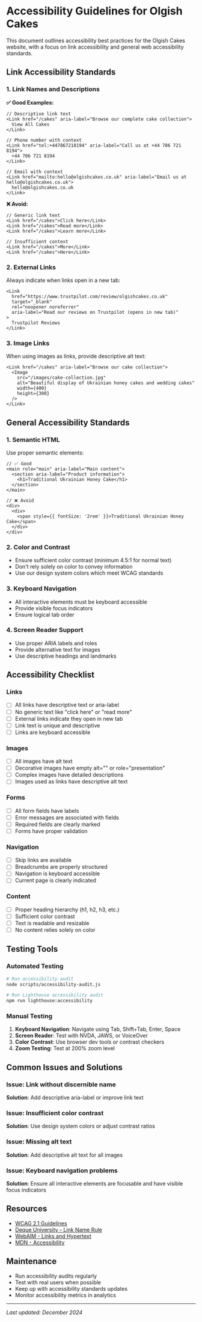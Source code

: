 # Accessibility Guidelines for Olgish Cakes

This document outlines accessibility best practices for the Olgish Cakes website, with a focus on link accessibility and general web accessibility standards.

## Link Accessibility Standards

### 1. Link Names and Descriptions

**✅ Good Examples:**

```tsx
// Descriptive link text
<Link href="/cakes" aria-label="Browse our complete cake collection">
  View All Cakes
</Link>

// Phone number with context
<Link href="tel:+447867218194" aria-label="Call us at +44 786 721 8194">
  +44 786 721 8194
</Link>

// Email with context
<Link href="mailto:hello@olgishcakes.co.uk" aria-label="Email us at hello@olgishcakes.co.uk">
  hello@olgishcakes.co.uk
</Link>
```

**❌ Avoid:**

```tsx
// Generic link text
<Link href="/cakes">Click here</Link>
<Link href="/cakes">Read more</Link>
<Link href="/cakes">Learn more</Link>

// Insufficient context
<Link href="/cakes">More</Link>
<Link href="/cakes">Here</Link>
```

### 2. External Links

Always indicate when links open in a new tab:

```tsx
<Link
  href="https://www.trustpilot.com/review/olgishcakes.co.uk"
  target="_blank"
  rel="noopener noreferrer"
  aria-label="Read our reviews on Trustpilot (opens in new tab)"
>
  Trustpilot Reviews
</Link>
```

### 3. Image Links

When using images as links, provide descriptive alt text:

```tsx
<Link href="/cakes" aria-label="Browse our cake collection">
  <Image
    src="/images/cake-collection.jpg"
    alt="Beautiful display of Ukrainian honey cakes and wedding cakes"
    width={400}
    height={300}
  />
</Link>
```

## General Accessibility Standards

### 1. Semantic HTML

Use proper semantic elements:

```tsx
// ✅ Good
<main role="main" aria-label="Main content">
  <section aria-label="Product information">
    <h1>Traditional Ukrainian Honey Cake</h1>
  </section>
</main>

// ❌ Avoid
<div>
  <div>
    <span style={{ fontSize: '2rem' }}>Traditional Ukrainian Honey Cake</span>
  </div>
</div>
```

### 2. Color and Contrast

- Ensure sufficient color contrast (minimum 4.5:1 for normal text)
- Don't rely solely on color to convey information
- Use our design system colors which meet WCAG standards

### 3. Keyboard Navigation

- All interactive elements must be keyboard accessible
- Provide visible focus indicators
- Ensure logical tab order

### 4. Screen Reader Support

- Use proper ARIA labels and roles
- Provide alternative text for images
- Use descriptive headings and landmarks

## Accessibility Checklist

### Links

- [ ] All links have descriptive text or aria-label
- [ ] No generic text like "click here" or "read more"
- [ ] External links indicate they open in new tab
- [ ] Link text is unique and descriptive
- [ ] Links are keyboard accessible

### Images

- [ ] All images have alt text
- [ ] Decorative images have empty alt="" or role="presentation"
- [ ] Complex images have detailed descriptions
- [ ] Images used as links have descriptive alt text

### Forms

- [ ] All form fields have labels
- [ ] Error messages are associated with fields
- [ ] Required fields are clearly marked
- [ ] Forms have proper validation

### Navigation

- [ ] Skip links are available
- [ ] Breadcrumbs are properly structured
- [ ] Navigation is keyboard accessible
- [ ] Current page is clearly indicated

### Content

- [ ] Proper heading hierarchy (h1, h2, h3, etc.)
- [ ] Sufficient color contrast
- [ ] Text is readable and resizable
- [ ] No content relies solely on color

## Testing Tools

### Automated Testing

```bash
# Run accessibility audit
node scripts/accessibility-audit.js

# Run Lighthouse accessibility audit
npm run lighthouse:accessibility
```

### Manual Testing

1. **Keyboard Navigation**: Navigate using Tab, Shift+Tab, Enter, Space
2. **Screen Reader**: Test with NVDA, JAWS, or VoiceOver
3. **Color Contrast**: Use browser dev tools or contrast checkers
4. **Zoom Testing**: Test at 200% zoom level

## Common Issues and Solutions

### Issue: Link without discernible name

**Solution**: Add descriptive aria-label or improve link text

### Issue: Insufficient color contrast

**Solution**: Use design system colors or adjust contrast ratios

### Issue: Missing alt text

**Solution**: Add descriptive alt text for all images

### Issue: Keyboard navigation problems

**Solution**: Ensure all interactive elements are focusable and have visible focus indicators

## Resources

- [WCAG 2.1 Guidelines](https://www.w3.org/WAI/WCAG21/quickref/)
- [Deque University - Link Name Rule](https://dequeuniversity.com/rules/axe/4.10/link-name)
- [WebAIM - Links and Hypertext](https://webaim.org/techniques/hypertext/)
- [MDN - Accessibility](https://developer.mozilla.org/en-US/docs/Web/Accessibility)

## Maintenance

- Run accessibility audits regularly
- Test with real users when possible
- Keep up with accessibility standards updates
- Monitor accessibility metrics in analytics

---

_Last updated: December 2024_
